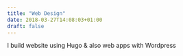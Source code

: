 ```yaml
---
title: "Web Design"
date: 2018-03-27T14:08:03+01:00
draft: false
---
```


I build website using Hugo & also web apps with Wordpress
